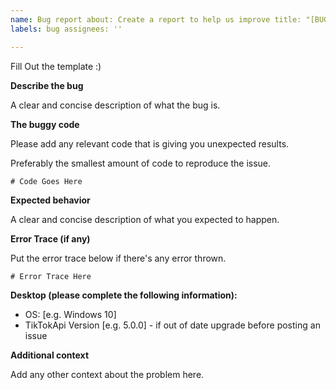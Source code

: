 ```yaml
---
name: Bug report about: Create a report to help us improve title: "[BUG] - Your Error Here"
labels: bug assignees: ''

---
```

Fill Out the template :)

**Describe the bug**

A clear and concise description of what the bug is.

**The buggy code**

Please add any relevant code that is giving you unexpected results.

Preferably the smallest amount of code to reproduce the issue.

```
# Code Goes Here
```

**Expected behavior**

A clear and concise description of what you expected to happen.

**Error Trace (if any)**

Put the error trace below if there's any error thrown.

```
# Error Trace Here
```

**Desktop (please complete the following information):**

- OS: [e.g. Windows 10]
- TikTokApi Version [e.g. 5.0.0] - if out of date upgrade before posting an issue

**Additional context**

Add any other context about the problem here.
